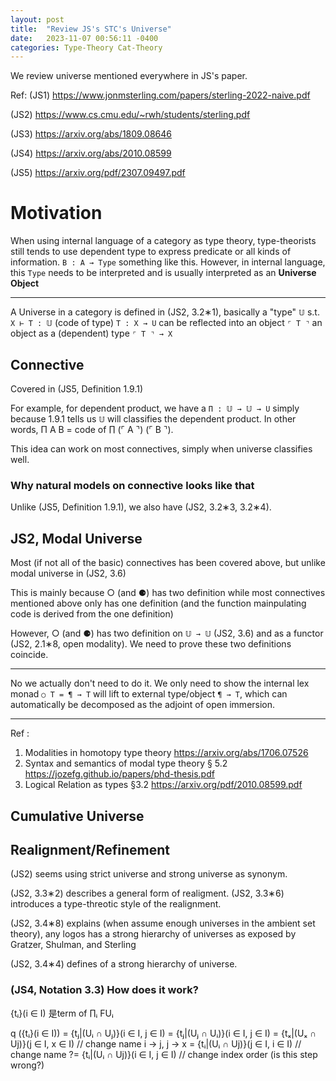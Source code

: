 ```yaml
---
layout: post
title:  "Review JS's STC's Universe"
date:   2023-11-07 00:56:11 -0400
categories: Type-Theory Cat-Theory
---
```


We review universe mentioned everywhere in JS's paper.

Ref:
(JS1) https://www.jonmsterling.com/papers/sterling-2022-naive.pdf

(JS2) https://www.cs.cmu.edu/~rwh/students/sterling.pdf

(JS3) https://arxiv.org/abs/1809.08646

(JS4) https://arxiv.org/abs/2010.08599 

(JS5) https://arxiv.org/pdf/2307.09497.pdf

# Motivation

When using internal language of a category as type theory, type-theorists still tends to use 
dependent type to express predicate or all kinds of information. 
`B : A → Type` something like this. However, in internal language, this `Type` needs to be interpreted
and is usually interpreted as an **Universe Object**

***


A Universe in a category is defined in (JS2, 3.2∗1), basically a "type" `𝕌` s.t. `X ⊢ T : 𝕌` (code of type) `T : X → U` can be reflected into an object `⌜ T ⌝` an object as a (dependent) type `⌜ T ⌝ → X`

## Connective 

Covered in (JS5, Definition 1.9.1)

For example, for dependent product, we have a `Π : 𝕌 → 𝕌 → U` simply because 1.9.1 tells us `𝕌` will classifies the dependent product.
In other words, Π A B = code of ∏ (⌜ A ⌝) (⌜ B ⌝). 

This idea can work on most connectives, simply when universe classifies well.

### Why natural models on connective looks like that

Unlike (JS5, Definition 1.9.1), we also have (JS2, 3.2∗3, 3.2∗4).

## JS2, Modal Universe

Most (if not all of the basic) connectives has been covered above, but unlike modal universe in (JS2, 3.6)

This is mainly because ○ (and ⚈) has two definition while most connectives mentioned above only has one definition 
(and the function mainpulating code is derived from the one definition)

However, ○ (and ⚈) has two definition on `𝕌 → 𝕌` (JS2, 3.6) and as a functor (JS2, 2.1∗8, open modality). 
We need to prove these two definitions coincide.

*** 
No we actually don't need to do it. We only need to show the internal lex monad
`○ T = ¶ → T`
will lift to external type/object `¶ → T`, which can automatically be decomposed 
as the adjoint of open immersion.

***
Ref :
1. Modalities in homotopy type theory https://arxiv.org/abs/1706.07526
2. Syntax and semantics of modal type theory § 5.2  https://jozefg.github.io/papers/phd-thesis.pdf 
3. Logical Relation as types §3.2 https://arxiv.org/pdf/2010.08599.pdf 





## Cumulative Universe

## Realignment/Refinement

(JS2) seems using strict universe and strong universe as synonym.

(JS2, 3.3∗2) describes a general form of realigment. (JS2, 3.3∗6) introduces a type-threotic style of the realignment. 

(JS2, 3.4∗8) explains (when assume enough universes in the ambient set theory), any
logos has a strong hierarchy of universes as exposed by Gratzer, Shulman, and Sterling

(JS2, 3.4∗4) defines of a strong hierarchy of universe. 

### (JS4, Notation  3.3) How does it work?

{tᵢ}(i ∈ I) 是term of ∏ᵢ FUᵢ

q ({tᵢ}(i ∈ I)) 
= {tⱼ|(Uᵢ ∩ Uⱼ)}(i ∈ I, j ∈ I)
= {tⱼ|(Uⱼ ∩ Uᵢ)}(i ∈ I, j ∈ I)
= {tₓ|(Uₓ ∩ Uj)}(j ∈ I, x ∈ I) // change name i -> j, j -> x
= {tᵢ|(Uᵢ ∩ Uj)}(j ∈ I, i ∈ I) // change name 
?= {tᵢ|(Uᵢ ∩ Uj)}(i ∈ I, j ∈ I) // change index order (is this step wrong?)



